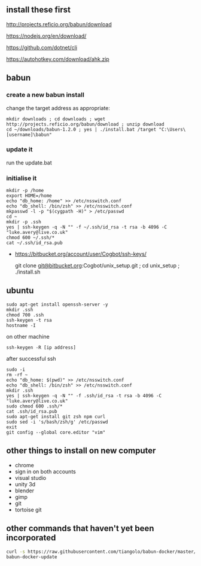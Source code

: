 ## install these first ##

http://projects.reficio.org/babun/download

https://nodejs.org/en/download/

https://github.com/dotnet/cli

https://autohotkey.com/download/ahk.zip

## babun

### create a new babun install

change the target address as appropriate:

    mkdir downloads ; cd downloads ; wget http://projects.reficio.org/babun/download ; unzip download
    cd ~/downloads/babun-1.2.0 ; yes | ./install.bat /target "C:\Users\[username]\babun"

### update it

run the update.bat

### initialise it

    mkdir -p /home
	export HOME=/home
	echo "db_home: /home" >> /etc/nsswitch.conf
	echo "db_shell: /bin/zsh" >> /etc/nsswitch.conf
	mkpasswd -l -p "$(cygpath -H)" > /etc/passwd
	cd ~
	mkdir -p .ssh
	yes | ssh-keygen -q -N "" -f ~/.ssh/id_rsa -t rsa -b 4096 -C "luke.avery@live.co.uk"
	chmod 600 ~/.ssh/*
	cat ~/.ssh/id_rsa.pub

* https://bitbucket.org/account/user/Cogbot/ssh-keys/

    git clone git@bitbucket.org:Cogbot/unix_setup.git ; cd unix_setup ; ./install.sh

## ubuntu

    sudo apt-get install openssh-server -y
    mkdir .ssh
    chmod 700 .ssh
    ssh-keygen -t rsa
    hostname -I

on other machine

    ssh-keygen -R [ip address]

after successful ssh

    sudo -i
	rm -rf ~
	echo "db_home: $(pwd)" >> /etc/nsswitch.conf
	echo "db_shell: /bin/zsh" >> /etc/nsswitch.conf
	mkdir .ssh
	yes | ssh-keygen -q -N "" -f .ssh/id_rsa -t rsa -b 4096 -C "luke.avery@live.co.uk"
	sudo chmod 600 .ssh/*
	cat .ssh/id_rsa.pub
    sudo apt-get install git zsh npm curl
    sudo sed -i 's/bash/zsh/g' /etc/passwd
    exit
    git config --global core.editor "vim"

## other things to install on new computer ##

* chrome
* sign in on both accounts
* visual studio
* unity 3d
* blender
* gimp
* git
* tortoise git

## other commands that haven't yet been incorporated

``` sh
curl -s https://raw.githubusercontent.com/tiangolo/babun-docker/master/setup.sh | source /dev/stdin
babun-docker-update
```
